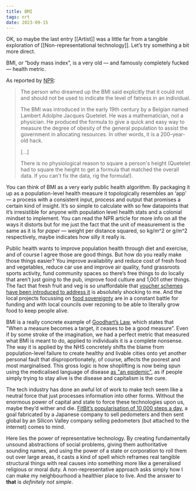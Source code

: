 ```yaml
---
title: BMI
tags: nrt
date: 2023-09-15
---
```


OK, so maybe the last entry [[Artist]] was a little far from a tangible exploration of [[Non-representational technology]]. Let’s try something a bit more direct.

BMI, or “body mass index”, is a very old — and famously completely fucked — health metric.

As reported by [NPR](https://www.npr.org/templates/story/story.php?storyId=106268439):

> The person who dreamed up the BMI said explicitly that it could not and should not be used to indicate the level of fatness in an individual.
>
> The BMI was introduced in the early 19th century by a Belgian named Lambert Adolphe Jacques Quetelet. He was a mathematician, not a physician. He produced the formula to give a quick and easy way to measure the degree of obesity of the general population to assist the government in allocating resources. In other words, it is a 200-year-old hack.
> 
> […]
>
> There is no physiological reason to square a person's height (Quetelet had to square the height to get a formula that matched the overall data. If you can't fix the data, rig the formula!). 

You can think of BMI as a very early public health algorithm. By packaging it up as a population-level health measure it topologically resembles an ‘app’ — a process with a consistent input, process and output that promises a certain kind of insight. It’s so simple to calculate with so few datapoints that it’s irresistible for anyone with population level health stats and a colonial mindset to implement. You can read the NPR article for more info on all the ways it distorts but for me just the fact that the unit of measurement is the same as it is for _paper_ — weight per distance squared, so kg/m^2 or g/m^2 respectively, maybe indicates how silly it really is.

Public health wants to improve population health through diet and exercise, and of course I agree those are good things. But how do you really make those things easier? You improve availability and reduce cost of fresh food and vegetables, reduce car use and improve air quality, fund grassroots sports activity, fund community spaces so there’s free things to do locally that aren’t just going to the pub, improve food culture and 1,001 other things. The fact that fresh fruit and veg is so unaffordable that [voucher schemes have been introduced to address it](https://www.independent.co.uk/news/health/nhs-trial-fruit-veg-prescription-b2230642.html) is absolutely shocking to me. And the local projects focussing on [food sovereignty](https://en.wikipedia.org/wiki/Food_sovereignty) are in a constant battle for funding and with local councils over rezoning to be able to literally grow food to keep people alive. 

BMI is a really concrete example of [Goodhart’s Law](https://en.wikipedia.org/wiki/Goodhart%27s_law), which states that "When a measure becomes a target, it ceases to be a good measure”. Even if by some stroke of the imagination, we had a perfect metric that measured what BMI is meant to do, applied to individuals it is a complete nonsense. The way it is applied by the NHS concretely shifts the blame from population-level failure to create healthy and livable cities onto yet another personal fault that disproportionately, of course, affects the poorest and most marginalised. This gross logic is how shoplifting is now being spun using the medicalised language of disease [as "an epidemic"](https://www.reuters.com/business/retail-consumer/britain-faces-epidemic-shoplifting-primark-profits-hit-2023-09-12/), as if people simply trying to stay alive is the disease and capitalism is the cure.

The tech industry has done an awful lot of work to make tech seem like a neutral force that just processes information into other forms. Without the enormous power of capital and state to force these technologies upon us, maybe they’d wither and die. [FitBit’s popularisation of 10,000 steps a day](https://fortune.com/2020/06/30/why-10000-steps-per-day-goal-fitbit-ceo/), a goal fabricated by a Japanese company to sell pedometers and then sent global by an Silicon Valley company selling pedometers (but attached to the internet) comes to mind.

Here lies the power of representative technology. By creating fundamentally unsound abstractions of social problems, giving them authoritative sounding names, and using the power of a state or corporation to roll them out over large areas, it casts a kind of spell which reframes real tangible structural things with real causes into something more like a generalised religious or moral duty. A non-representative approach asks simply how I can make my neighbourhood a healthier place to live. And the answer to **that** is _definitely not simple_.